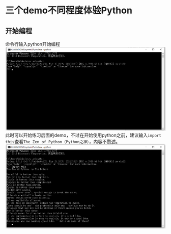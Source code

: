 # 三个demo不同程度体验Python

## 开始编程
命令行输入python开始编程
![](/assets/009.png)
此时可以开始练习后面的demo，不过在开始使用python之前，建议输入`import this`查看`The Zen of Python（Python之禅）`，内容不赘述。
![](/assets/016.png)




